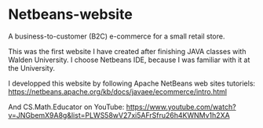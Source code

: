 # Netbeans-website
 A business-to-customer (B2C) e-commerce for a small retail store.
 
 This was the first website I have created after finishing JAVA classes with Walden University. I choose Netbeans IDE, because I was familiar with it at the University. 
 
 I developped this website by following Apache NetBeans web sites tutoriels: 
 https://netbeans.apache.org/kb/docs/javaee/ecommerce/intro.html
 
 And CS.Math.Educator on YouTube: 
 https://www.youtube.com/watch?v=JNGbemX9A8g&list=PLWS58wV27xi5AFrSfru26h4KWNMv1h2XA
 
 

 
 
